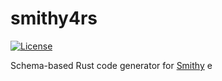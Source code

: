# smithy4rs

[![License](https://img.shields.io/badge/License-Apache_2.0-blue.svg)](LICENSE)

Schema-based Rust code generator for [Smithy](https://smithy.io/)
e